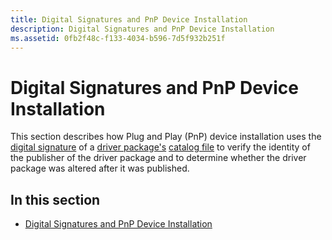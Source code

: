 ```yaml
---
title: Digital Signatures and PnP Device Installation
description: Digital Signatures and PnP Device Installation
ms.assetid: 0fb2f48c-f133-4034-b596-7d5f932b251f
---
```


# Digital Signatures and PnP Device Installation


This section describes how Plug and Play (PnP) device installation uses the [digital signature](digital-signatures.md) of a [driver package's](driver-packages.md) [catalog file](catalog-files.md) to verify the identity of the publisher of the driver package and to determine whether the driver package was altered after it was published.

## In this section


-   [Digital Signatures and PnP Device Installation](digital-signatures-and-pnp-device-installation--windows-vista-and-late.md)

 

 





